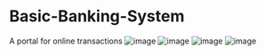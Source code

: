 # Basic-Banking-System
A portal for online transactions 
![image](https://user-images.githubusercontent.com/74657132/125057973-699de000-e0c7-11eb-814c-b52f447c7410.png)
![image](https://user-images.githubusercontent.com/74657132/125058054-7f130a00-e0c7-11eb-994b-02aca49acf2d.png)
![image](https://user-images.githubusercontent.com/74657132/125058120-93ef9d80-e0c7-11eb-995a-75c8107de5a2.png)
![image](https://user-images.githubusercontent.com/74657132/125058230-b386c600-e0c7-11eb-90ef-6d9fd07ed659.png)
